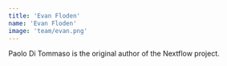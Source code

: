 ```yaml
---
title: 'Evan Floden'
name: 'Evan Floden'
image: 'team/evan.png'
---
```


Paolo Di Tommaso is the original author of the Nextflow project.
